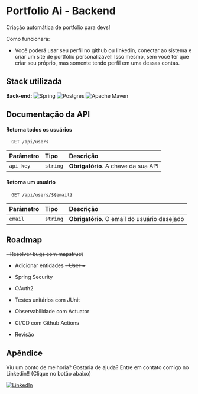 
# Portfolio Ai - Backend

Criação automática de portfólio para devs!

Como funcionará:

- Você poderá usar seu perfil no github ou linkedin, conectar ao sistema e criar um site de portfólio personalizável! Isso mesmo, sem você ter que criar seu próprio, mas somente tendo perfil em uma dessas contas.
 




## Stack utilizada


**Back-end:** ![Spring](https://img.shields.io/badge/spring-%236DB33F.svg?style=for-the-badge&logo=spring&logoColor=white)  ![Postgres](https://img.shields.io/badge/postgres-%23316192.svg?style=for-the-badge&logo=postgresql&logoColor=white)
![Apache Maven](https://img.shields.io/badge/Apache%20Maven-C71A36?style=for-the-badge&logo=Apache%20Maven&logoColor=white)


## Documentação da API

#### Retorna todos os usuários

```http
  GET /api/users
```

| Parâmetro   | Tipo       | Descrição                           |
| :---------- | :--------- | :---------------------------------- |
| `api_key` | `string` | **Obrigatório**. A chave da sua API |

#### Retorna um usuário

```http
  GET /api/users/${email}
```

| Parâmetro   | Tipo       | Descrição                                   |
| :---------- | :--------- | :------------------------------------------ |
| `email`      | `string` | **Obrigatório**. O email do usuário desejado |


## Roadmap

~~- Resolver bugs com mapstruct~~

- Adicionar entidades
  ~~- User =~~  

- Spring Security

- OAuth2

- Testes unitários com JUnit

- Observabilidade com Actuator

- CI/CD com Github Actions

- Revisão

## Apêndice

Viu um ponto de melhoria? Gostaria de ajuda? Entre em contato comigo no Linkedin!! (Clique no botão abaixo) 

[![LinkedIn](https://img.shields.io/badge/linkedin-%230077B5.svg?style=for-the-badge&logo=linkedin&logoColor=white)](https://linkedin.com/in/gustavodiasdsc)

